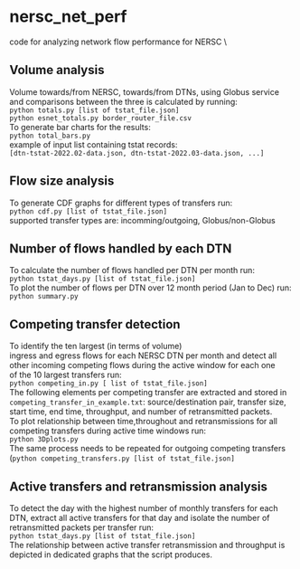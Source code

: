# nersc_net_perf
code for analyzing network flow performance for NERSC \

## Volume analysis
Volume towards/from NERSC, towards/from DTNs, using Globus service and comparisons between the three is calculated by running: \
`python totals.py [list of tstat_file.json]` \
`python esnet_totals.py border_router_file.csv`\
To generate bar charts for the results: \
`python total_bars.py`\
example of input list containing tstat records:\
`[dtn-tstat-2022.02-data.json, dtn-tstat-2022.03-data.json, ...]`
## Flow size analysis
To generate CDF graphs for different types of transfers run:\
`python cdf.py [list of tstat_file.json]` \
supported transfer types are: incomming/outgoing, Globus/non-Globus

## Number of flows handled by each DTN
To calculate the number of flows handled per DTN per month run: \
`python tstat_days.py [list of tstat_file.json]` \
To plot the number of flows per DTN over 12 month period (Jan to Dec) run: \
`python summary.py`

## Competing transfer detection
To identify the ten largest (in terms of volume) \
ingress and egress flows for each NERSC DTN per month and detect all \
other incoming competing flows during the active window for each one \
of the 10 largest transfers run: \
`python competing_in.py [ list of tstat_file.json]` \
 The following elements per competing transfer are extracted and stored in `competing_transfer_in_example.txt`: source/destination pair, transfer size, start time, end time, throughput, and number of retransmitted packets. \
 To plot relationship between time,throughout and retransmissions for all competing transfers during active time windows run: \
 `python 3Dplots.py` \
 The same process needs to be repeated for outgoing competing transfers (`python competing_transfers.py [list of tstat_file.json]`

 ## Active transfers and retransmission analysis
To detect the day with the highest number of monthly transfers for each DTN, extract all active transfers for that day and isolate the number of retransmitted packets per transfer run: \
`python tstat_days.py [list of tstat_file.json]` \
The relationship between active transfer retransmission and throughput is depicted in dedicated graphs that the script produces.
